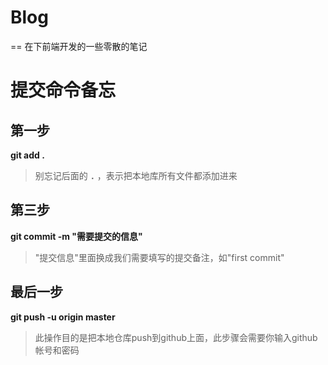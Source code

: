 # Blog
==
在下前端开发的一些零散的笔记

提交命令备忘
==
## 第一步
**git add .**       
>别忘记后面的 **`.`** ，表示把本地库所有文件都添加进来

## 第三步
**git commit  -m "需要提交的信息"**
> "提交信息"里面换成我们需要填写的提交备注，如"first commit"

## 最后一步
**git push -u origin master**   
>此操作目的是把本地仓库push到github上面，此步骤会需要你输入github帐号和密码
